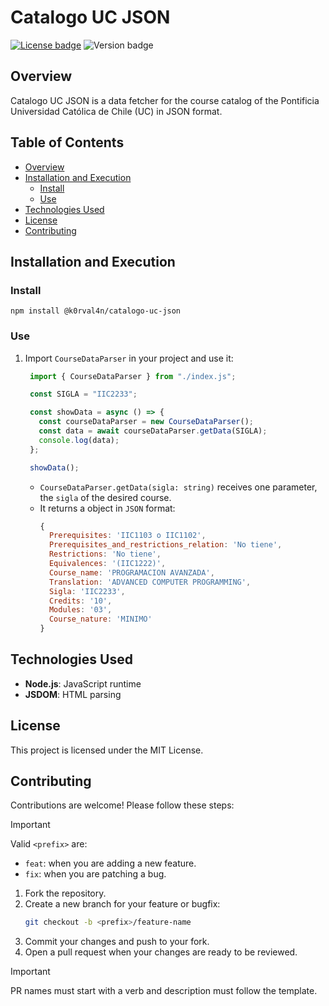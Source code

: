 # Catalogo UC JSON
<!-- https://stackoverflow.com/a/73422089 -->
[![License badge](https://img.shields.io/badge/license-MIT-8A2BE2)](/LICENSE)
<picture>
  <img alt="Version badge" src="https://img.shields.io/github/v/tag/k0rval4n/catalogo-uc-json?label=version&color=green">
</picture>

## Overview

Catalogo UC JSON is a data fetcher for the course catalog of the Pontificia Universidad Católica de Chile (UC) in JSON format.

## Table of Contents

- [Overview](#overview)
- [Installation and Execution](#installation-and-execution)
  - [Install](#install)
  - [Use](#use)
- [Technologies Used](#technologies-used)
- [License](#license)
- [Contributing](#contributing)

## Installation and Execution

### Install
```
npm install @k0rval4n/catalogo-uc-json
```

### Use
1. Import `CourseDataParser` in your project and use it:
   ```js
    import { CourseDataParser } from "./index.js";

    const SIGLA = "IIC2233";

    const showData = async () => {
      const courseDataParser = new CourseDataParser();
      const data = await courseDataParser.getData(SIGLA);
      console.log(data);
    };

    showData();

   ```
    - `CourseDataParser.getData(sigla: string)` receives one parameter, the `sigla` of the desired course.
    - It returns a object in `JSON` format:
        ```js
        {
          Prerequisites: 'IIC1103 o IIC1102',
          Prerequisites_and_restrictions_relation: 'No tiene',
          Restrictions: 'No tiene',
          Equivalences: '(IIC1222)',
          Course_name: 'PROGRAMACION AVANZADA',
          Translation: 'ADVANCED COMPUTER PROGRAMMING',
          Sigla: 'IIC2233',
          Credits: '10',
          Modules: '03',
          Course_nature: 'MINIMO'
        }
        ```

## Technologies Used

- **Node.js**: JavaScript runtime
- **JSDOM**: HTML parsing

## License
This project is licensed under the MIT License.

## Contributing

Contributions are welcome! Please follow these steps:
> [!IMPORTANT]
> Valid ```<prefix>``` are:
> - ```feat```: when you are adding a new feature.
> - ```fix```: when you are patching a bug.

1. Fork the repository.
2. Create a new branch for your feature or bugfix:
   ```bash
   git checkout -b <prefix>/feature-name
   ```
3. Commit your changes and push to your fork.
4. Open a pull request when your changes are ready to be reviewed.
> [!IMPORTANT]
> PR names must start with a verb and description must follow the template.
